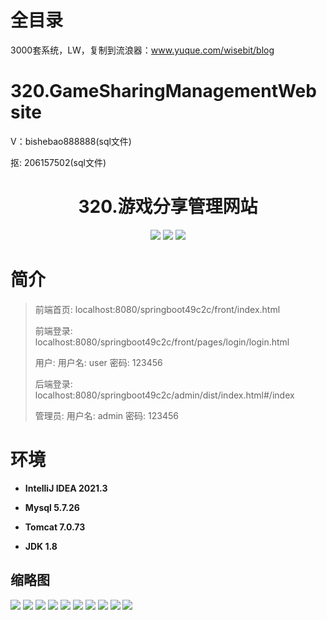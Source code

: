 # 全目录

3000套系统，LW，复制到流浪器：www.yuque.com/wisebit/blog

# 320.GameSharingManagementWebsite

<p>V：bishebao888888(sql文件)</p>
<p>抠: 206157502(sql文件)</p>

<p><h1 align="center">320.游戏分享管理网站</h1></p>


<p align="center">
	<img src="https://img.shields.io/badge/jdk-1.8-orange.svg"/>
    <img src="https://img.shields.io/badge/springboot-5.x-lightgrey.svg"/>
    <img src="https://img.shields.io/badge/vue-3.x-blue.svg"/>
</p>

# 简介
>
> 
>
> 前端首页: localhost:8080/springboot49c2c/front/index.html
>
> 前端登录: localhost:8080/springboot49c2c/front/pages/login/login.html
>
> 用户: 用户名: user 密码: 123456
>
> 后端登录: localhost:8080/springboot49c2c/admin/dist/index.html#/index
>
> 管理员: 用户名: admin 密码: 123456
>

# 环境

- <b>IntelliJ IDEA 2021.3</b>

- <b>Mysql 5.7.26</b>

- <b>Tomcat 7.0.73</b>

- <b>JDK 1.8</b>




## 缩略图

![](https://bitwise.oss-cn-heyuan.aliyuncs.com/2024/9/10/097d1fa7-79d5-4f31-b572-ab5e0a197471.png)
![](https://bitwise.oss-cn-heyuan.aliyuncs.com/2024/9/10/45e64256-4930-438e-9bed-846cae7091d8.png)
![](https://bitwise.oss-cn-heyuan.aliyuncs.com/2024/9/10/ad8abcc2-d61a-4775-988a-5edd4a3d31da.png)
![](https://bitwise.oss-cn-heyuan.aliyuncs.com/2024/9/10/2f72afad-8fa8-423f-be50-5555989c2b57.png)
![](https://bitwise.oss-cn-heyuan.aliyuncs.com/2024/9/10/6dfe7645-8eec-4e4c-8296-987607908ae7.png)
![](https://bitwise.oss-cn-heyuan.aliyuncs.com/2024/9/10/a3262ce5-4102-4572-8cf7-9634fb36c600.png)
![](https://bitwise.oss-cn-heyuan.aliyuncs.com/2024/9/10/54405203-be32-4daf-a5da-0a4c27008b43.png)
![](https://bitwise.oss-cn-heyuan.aliyuncs.com/2024/9/10/d899d061-d7e6-4fee-b8dd-132d4a10ab47.png)
![](https://bitwise.oss-cn-heyuan.aliyuncs.com/2024/9/10/a75f312e-0bb4-4c9f-a90e-ac562861155d.png)
![](https://bitwise.oss-cn-heyuan.aliyuncs.com/2024/9/10/91b9b4bb-680f-402b-902c-387af6584281.png)





